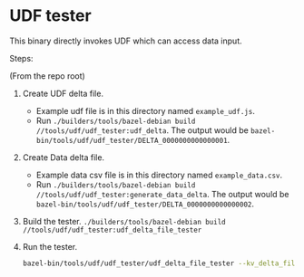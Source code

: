 # UDF tester

This binary directly invokes UDF which can access data input.

Steps:

(From the repo root)

1. Create UDF delta file.
    - Example udf file is in this directory named `example_udf.js`.
    - Run `./builders/tools/bazel-debian build //tools/udf/udf_tester:udf_delta`. The output would
      be `bazel-bin/tools/udf/udf_tester/DELTA_0000000000000001`.
1. Create Data delta file.
    - Example data csv file is in this directory named `example_data.csv`.
    - Run `./builders/tools/bazel-debian build //tools/udf/udf_tester:generate_data_delta`. The
      output would be `bazel-bin/tools/udf/udf_tester/DELTA_0000000000000002`.
1. Build the tester.
   `./builders/tools/bazel-debian build //tools/udf/udf_tester:udf_delta_file_tester`
1. Run the tester.

    ```sh
    bazel-bin/tools/udf/udf_tester/udf_delta_file_tester --kv_delta_file_path bazel-bin/tools/udf/udf_tester/DELTA_0000000000000002 --udf_delta_file_path bazel-bin/tools/udf/udf_tester/DELTA_0000000000000001 --input_arguments="\"a\""
    ```
